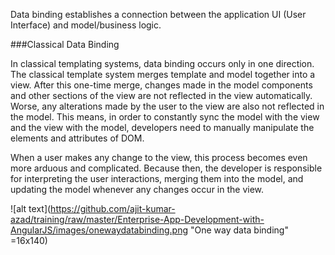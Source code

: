 

Data binding establishes a connection between the application UI (User Interface) and model/business logic. 

###Classical Data Binding

In classical templating systems, data binding occurs only in one direction. The classical template system merges template and model together into a view. After this one-time merge, changes made in the model components and other sections of the view are not reflected in the view automatically. Worse, any alterations made by the user to the view are also not reflected in the model. This means, in order to constantly sync the model with the view and the view with the model, developers need to manually manipulate the elements and attributes of DOM.

When a user makes any change to the view, this process becomes even more arduous and complicated. Because then, the developer is responsible for interpreting the user interactions, merging them into the model, and updating the model whenever any changes occur in the view.



![alt text](https://github.com/ajit-kumar-azad/training/raw/master/Enterprise-App-Development-with-AngularJS/images/onewaydatabinding.png  "One way data binding" =16x140)

